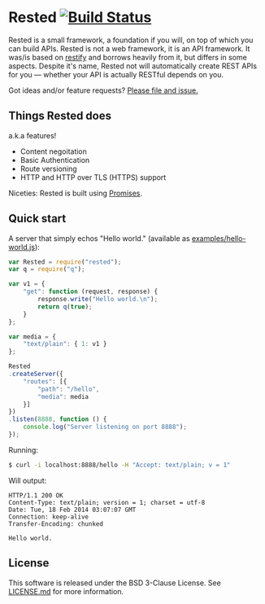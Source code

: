 Rested [![Build Status](https://travis-ci.org/whymarrh/rested.png)](https://travis-ci.org/whymarrh/rested)
======

Rested is a small framework, a foundation if you will, on top of which you can build APIs. Rested is not a web framework, it is an API framework. It was/is based on [restify] and borrows heavily from it, but differs in some aspects. Despite it's name, Rested not will automatically create REST APIs for you &mdash; whether your API is actually RESTful depends on you.

Got ideas and/or feature requests? [Please file and issue.](https://github.com/whymarrh/rested/issues)

Things Rested does
------------------

a.k.a features!

- Content negoitation
- Basic Authentication
- Route versioning
- HTTP and HTTP over TLS (HTTPS) support

Niceties: Rested is built using [Promises].

Quick start
-----------

A server that simply echos "Hello world." (available as [examples/hello-world.js](examples/hello-world.js)):

```js
var Rested = require("rested");
var q = require("q");

var v1 = {
    "get": function (request, response) {
        response.write("Hello world.\n");
        return q(true);
    }
};

var media = {
    "text/plain": { 1: v1 }
};

Rested
.createServer({
    "routes": [{
        "path": "/hello",
        "media": media
    }]
})
.listen(8888, function () {
    console.log("Server listening on port 8888");
});
```

Running:

```bash
$ curl -i localhost:8888/hello -H "Accept: text/plain; v = 1"
```

Will output:

```
HTTP/1.1 200 OK
Content-Type: text/plain; version = 1; charset = utf-8
Date: Tue, 18 Feb 2014 03:07:07 GMT
Connection: keep-alive
Transfer-Encoding: chunked

Hello world.
```

License
-------

This software is released under the BSD 3-Clause License. See [LICENSE.md](LICENSE.md) for more information.

  [restify]:https://github.com/mcavage/node-restify
  [promises]:http://promisesaplus.com/
